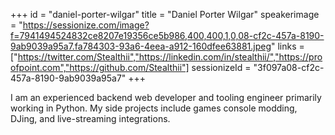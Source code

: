 +++
id = "daniel-porter-wilgar"
title = "Daniel Porter Wilgar"
speakerimage = "https://sessionize.com/image?f=7941494524832ce8207e19356ce5b986,400,400,1,0,08-cf2c-457a-8190-9ab9039a95a7.fa784303-93a6-4eea-a912-160dfee63881.jpeg"
links = ["https://twitter.com/Stealthii","https://linkedin.com/in/stealthii/","https://proofpoint.com","https://github.com/Stealthii"]
sessionizeId = "3f097a08-cf2c-457a-8190-9ab9039a95a7"
+++

I am an experienced backend web developer and tooling engineer primarily working in Python. My side projects include games console modding, DJing, and live-streaming integrations.